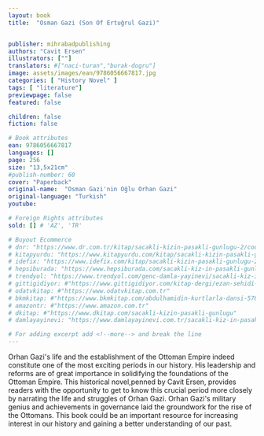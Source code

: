 ```yaml
---
layout: book
title:  "Osman Gazi (Son Of Ertuğrul Gazi)"


publisher: mihrabadpublishing
authors: "Cavit Ersen"
illustrators: [""]
translators: #["naci-turan","burak-dogru"]
image: assets/images/ean/9786056667817.jpg
categories: [ "History Novel" ]
tags: [ "literature"]
previewpage: false
featured: false

children: false
fiction: false

# Book attributes
ean: 9786056667817
languages: []
page: 256
size: "13,5x21cm"
#publish-number: 60
cover: "Paperback"
original-name:  "Osman Gazi'nin Oğlu Orhan Gazi"
original-language: "Turkish"
youtube:

# Foreign Rights attributes
sold: [] # 'AZ', 'TR'

# Buyout Ecommerce
# dnr: "https://www.dr.com.tr/kitap/sacakli-kizin-pasakli-gunlugu-2/cocuk-ve-genclik/genclik-10-yas/roman-oyku/urunno=0001893059001"
# kitapyurdu: "https://www.kitapyurdu.com/kitap/sacakli-kizin-pasakli-gunlugu-2-/560122.html&filter_name=Sa%C3%A7akl%C4%B1+K%C4%B1z%27%C4%B1n+Pasakl%C4%B1+G%C3%BCnl%C3%BC%C4%9F%C3%BC+2"
# idefix: "https://www.idefix.com/kitap/sacakli-kizin-pasakli-gunlugu-2/cocuk-ve-genclik/genclik-10-yas/roman-oyku/urunno=0001893059001"
# hepsiburada: "https://www.hepsiburada.com/sacakli-kiz-in-pasakli-gunlugu-2-damla-yayinevi-p-HBV000012ER86"
# trendyol: "https://www.trendyol.com/genc-damla-yayinevi/sacakli-kiz-in-pasakli-gunlugu-2-p-54825777"
# gittigidiyor: #"https://www.gittigidiyor.com/kitap-dergi/ezan-sehidi-adnan-menderes_pdp_732728793"
# odatvkitap: #"https://www.odatvkitap.com.tr"
# bkmkitap: #"https://www.bkmkitap.com/abdulhamidin-kurtlarla-dansi-578226"
# amazontr: #"https://www.amazon.com.tr"
# dkitap: #"https://www.dkitap.com/sacakli-kizin-pasakli-gunlugu"
# damlayayinevi: "https://www.damlayayinevi.com.tr/sacakli-kiz-in-pasakli-gunlugu-2-bu-iste-bi-terslik-var"

# For adding excerpt add <!--more--> and break the line
---
```

Orhan Gazi's life and the establishment of the Ottoman Empire
indeed constitute one of the most exciting periods in our history.
His leadership and reforms are of great importance in solidifying
the foundations of the Ottoman Empire. This historical novel,penned
by Cavit Ersen, provides readers with the opportunity to get
to know this crucial period more closely by narrating the life and
struggles of Orhan Gazi. Orhan Gazi's military genius and achievements
in governance laid the groundwork for the rise of the Ottomans. This
book could be an important resource for increasing interest in our history
and gaining a better understanding of our past.
<!--more--> 

